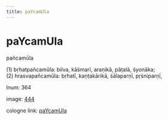 ```yaml
---
title: paYcamUla
---
```


# paYcamUla

pañcamūla  <div n="P" />(1) bṛhatpañcamūla: bilva, kāśmarī, araṇikā, pāṭalā, śyonāka; <div n="P" />(2) hrasvapañcamūla: bṛhatī, kaṇṭakārikā, śālaparṇī, pṛśniparṇī,

lnum: 364

image: [444](https://www.sanskrit-lexicon.uni-koeln.de/scans/csl-apidev/servepdf.php?dict=snp&page=444)

cologne link: [paYcamUla](https://sanskrit-lexicon.uni-koeln.de/scans/csl-apidev/getword.php?dict=snp&key=paYcamUla)

